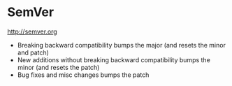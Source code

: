 # SemVer

http://semver.org

* Breaking backward compatibility bumps the major (and resets the minor and patch)
* New additions without breaking backward compatibility bumps the minor (and resets the patch)
* Bug fixes and misc changes bumps the patch
